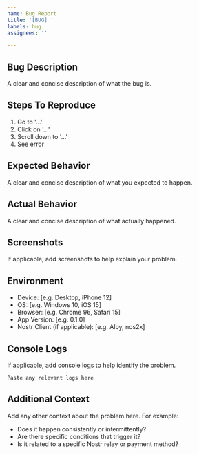 ```yaml
---
name: Bug Report
title: '[BUG] '
labels: bug
assignees: ''

---
```


## Bug Description
A clear and concise description of what the bug is.

## Steps To Reproduce
1. Go to '...'
2. Click on '...'
3. Scroll down to '...'
4. See error

## Expected Behavior
A clear and concise description of what you expected to happen.

## Actual Behavior
A clear and concise description of what actually happened.

## Screenshots
If applicable, add screenshots to help explain your problem.

## Environment
- Device: [e.g. Desktop, iPhone 12]
- OS: [e.g. Windows 10, iOS 15]
- Browser: [e.g. Chrome 96, Safari 15]
- App Version: [e.g. 0.1.0]
- Nostr Client (if applicable): [e.g. Alby, nos2x]

## Console Logs
If applicable, add console logs to help identify the problem.

```
Paste any relevant logs here
```

## Additional Context
Add any other context about the problem here. For example:
- Does it happen consistently or intermittently?
- Are there specific conditions that trigger it?
- Is it related to a specific Nostr relay or payment method?